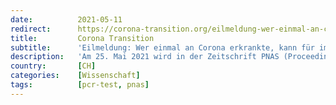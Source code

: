 ```yaml
---
date:          2021-05-11
redirect:      https://corona-transition.org/eilmeldung-wer-einmal-an-corona-erkrankte-kann-fur-immer-positiv-auf-das-virus
title:         Corona Transition
subtitle:      'Eilmeldung: Wer einmal an Corona erkrankte, kann für immer positiv auf das Virus getestet werden'
description:   'Am 25. Mai 2021 wird in der Zeitschrift PNAS (Proceeding of the National Academy of Sciences of the United States of America) eine (...)'
country:       [CH]
categories:    [Wissenschaft]
tags:          [pcr-test, pnas]
---
```


